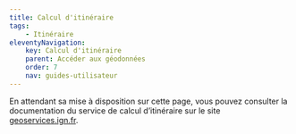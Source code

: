 ```yaml
---
title: Calcul d'itinéraire
tags:
    - Itinéraire
eleventyNavigation:
    key: Calcul d'itinéraire
    parent: Accéder aux géodonnées
    order: 7
    nav: guides-utilisateur
---
```


En attendant sa mise à disposition sur cette page, vous pouvez consulter la documentation du service de calcul d’itinéraire sur le site [geoservices.ign.fr](https://geoservices.ign.fr/documentation/services/services-geoplateforme/itineraire).